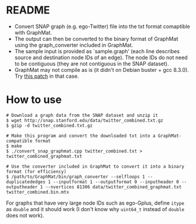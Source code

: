 # README
- Convert SNAP graph (e.g. ego-Twitter) file into the txt format comaptible with GraphMat.
- The output can then be converted to the binary format of GraphMat using the graph_converter included in GraphMat.
- The sample input is provided as `sample.graph' (each line describes source and destination node IDs of an edge). The node IDs do not need to be contiguous (they are not contiguous in the SNAP dataset).
- GraphMat may not compile as is (it didn't on Debian buster + gcc 8.3.0). Try [this patch](https://github.com/soramichi/GraphMat/commit/3306b33b5c58c535149689d38202ecfd7a523cc6) in that case.

# How to use
```
# Download a graph data from the SNAP dataset and unzip it
$ wget http://snap.stanford.edu/data/twitter_combined.txt.gz
$ gzip -d twitter_combined.txt.gz

# Make this program and convert the downloaded txt into a GraphMat-compatible format
$ make
$ ./convert_snap_graphmat.cpp twitter_combined.txt > twitter_combined_graphmat.txt

# Use the converter included in GraphMat to convert it into a binary format (for efficiency)
$ /path/to/GraphMat/bin/graph_converter --selfloops 1 --duplicatededges 1 --inputformat 1 --outputformat 0 --inputheader 0 --outputheader 1 --nvertices 81306 data/twitter_combined_graphmat.txt twitter_combined.bin.mtx
```

For graphs that have very large node IDs such as ego-Gplus, define `itype` as `double` and it should work (I don't know why `uint64_t` instead of `double` does not work).

